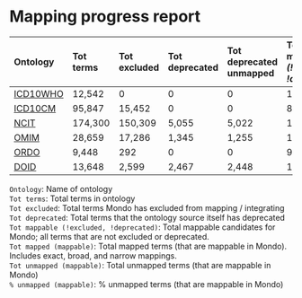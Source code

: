 # Mapping progress report
| Ontology                           | Tot terms   | Tot excluded   | Tot deprecated   | Tot deprecated unmapped   | Tot mappable _(!excluded, !deprecated)_   | Tot mapped _(mappable)_   | Tot unmapped _(mappable)_   | % unmapped _(mappable)_   |
|:-----------------------------------|:------------|:---------------|:-----------------|:--------------------------|:------------------------------------------|:--------------------------|:----------------------------|:--------------------------|
| [ICD10WHO](./unmapped_icd10who.md) | 12,542      | 0              | 0                | 0                         | 12,542                                    | 18                        | 12,524                      | 99.9%                     |
| [ICD10CM](./unmapped_icd10cm.md)   | 95,847      | 15,452         | 0                | 0                         | 80,395                                    | 1,160                     | 79,235                      | 98.6%                     |
| [NCIT](./unmapped_ncit.md)         | 174,300     | 150,309        | 5,055            | 5,022                     | 18,936                                    | 6,728                     | 12,208                      | 64.5%                     |
| [OMIM](./unmapped_omim.md)         | 28,659      | 17,286         | 1,345            | 1,255                     | 10,028                                    | 9,779                     | 249                         | 2.5%                      |
| [ORDO](./unmapped_ordo.md)         | 9,448       | 292            | 0                | 0                         | 9,156                                     | 8,934                     | 222                         | 2.4%                      |
| [DOID](./unmapped_doid.md)         | 13,648      | 2,599          | 2,467            | 2,448                     | 11,048                                    | 9,748                     | 1,300                       | 11.8%                     |

`Ontology`: Name of ontology  
`Tot terms`: Total terms in ontology  
`Tot excluded`: Total terms Mondo has excluded from mapping / integrating  
`Tot deprecated`: Total terms that the ontology source itself has deprecated  
`Tot mappable (!excluded, !deprecated)`: Total mappable candidates for Mondo; all terms that are not excluded or 
deprecated.  
`Tot mapped (mappable)`: Total mapped terms (that are mappable in Mondo). Includes exact, broad, and narrow mappings.  
`Tot unmapped (mappable)`: Total unmapped terms (that are mappable in Mondo)  
`% unmapped (mappable)`: % unmapped terms (that are mappable in Mondo)  